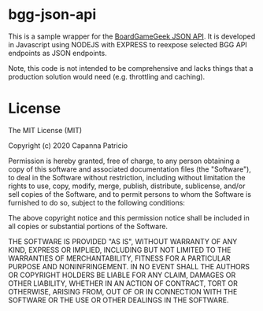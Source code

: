bgg-json-api
========

This is a sample wrapper for the [BoardGameGeek JSON API](http://boardgamegeek.com/wiki/page/BGG_XML_API2). It is developed in Javascript using NODEJS with EXPRESS to reexpose selected BGG API endpoints as JSON endpoints.

Note, this code is not intended to be comprehensive and lacks things that a production solution would need (e.g. throttling and caching).

License
========

The MIT License (MIT)

Copyright (c) 2020 Capanna Patricio

Permission is hereby granted, free of charge, to any person obtaining a copy
of this software and associated documentation files (the "Software"), to deal
in the Software without restriction, including without limitation the rights
to use, copy, modify, merge, publish, distribute, sublicense, and/or sell
copies of the Software, and to permit persons to whom the Software is
furnished to do so, subject to the following conditions:

The above copyright notice and this permission notice shall be included in
all copies or substantial portions of the Software.

THE SOFTWARE IS PROVIDED "AS IS", WITHOUT WARRANTY OF ANY KIND, EXPRESS OR
IMPLIED, INCLUDING BUT NOT LIMITED TO THE WARRANTIES OF MERCHANTABILITY,
FITNESS FOR A PARTICULAR PURPOSE AND NONINFRINGEMENT. IN NO EVENT SHALL THE
AUTHORS OR COPYRIGHT HOLDERS BE LIABLE FOR ANY CLAIM, DAMAGES OR OTHER
LIABILITY, WHETHER IN AN ACTION OF CONTRACT, TORT OR OTHERWISE, ARISING FROM,
OUT OF OR IN CONNECTION WITH THE SOFTWARE OR THE USE OR OTHER DEALINGS IN
THE SOFTWARE.
